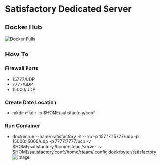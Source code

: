 # Satisfactory Dedicated Server

## Docker Hub
[![Docker Pulls](https://img.shields.io/docker/pulls/dockrbyter/satisfactory.svg)](https://hub.docker.com/r/dockrbyter/satisfactory)

## How To
### Firewall Ports
 - 15777/UDP
 - 7777/UDP
 - 15000/UDP
 
### Create Date Location
 - mkdir mkdir -p $HOME/satisfactory/conf
 
 ### Run Container
  - docker run --name satisfactory -it --rm -p 15777:15777/udp -p 15000:15000/udp -p 7777:7777/udp -v $HOME/satisfactory:/home/steam/server -v $HOME/satisfactory/conf:/home/steam/.config dockrbyter/satisfactory![image](https://user-images.githubusercontent.com/60104113/139556779-59817ee6-d2a5-4410-8d07-ed6a61ffd15e.png)
  
